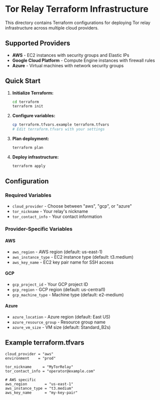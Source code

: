 # Tor Relay Terraform Infrastructure

This directory contains Terraform configurations for deploying Tor relay infrastructure across multiple cloud providers.

## Supported Providers

- **AWS** - EC2 instances with security groups and Elastic IPs
- **Google Cloud Platform** - Compute Engine instances with firewall rules
- **Azure** - Virtual machines with network security groups

## Quick Start

1. **Initialize Terraform:**
   ```bash
   cd terraform
   terraform init
   ```

2. **Configure variables:**
   ```bash
   cp terraform.tfvars.example terraform.tfvars
   # Edit terraform.tfvars with your settings
   ```

3. **Plan deployment:**
   ```bash
   terraform plan
   ```

4. **Deploy infrastructure:**
   ```bash
   terraform apply
   ```

## Configuration

### Required Variables

- `cloud_provider` - Choose between "aws", "gcp", or "azure"
- `tor_nickname` - Your relay's nickname
- `tor_contact_info` - Your contact information

### Provider-Specific Variables

#### AWS
- `aws_region` - AWS region (default: us-east-1)
- `aws_instance_type` - EC2 instance type (default: t3.medium)
- `aws_key_name` - EC2 key pair name for SSH access

#### GCP
- `gcp_project_id` - Your GCP project ID
- `gcp_region` - GCP region (default: us-central1)
- `gcp_machine_type` - Machine type (default: e2-medium)

#### Azure
- `azure_location` - Azure region (default: East US)
- `azure_resource_group` - Resource group name
- `azure_vm_size` - VM size (default: Standard_B2s)

## Example terraform.tfvars

```hcl
cloud_provider = "aws"
environment    = "prod"

tor_nickname     = "MyTorRelay"
tor_contact_info = "operator@example.com"

# AWS specific
aws_region        = "us-east-1"
aws_instance_type = "t3.medium"
aws_key_name      = "my-key-pair"
```
